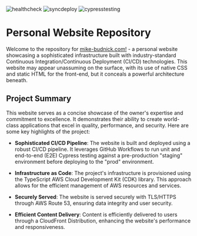 ![healthcheck](https://github.com/mdbudnick/personal-website/actions/workflows/healthcheck.yml/badge.svg) ![syncdeploy](https://github.com/mdbudnick/personal-website/actions/workflows/prod_test_and_sync.yml/badge.svg) ![cypresstesting](https://github.com/mdbudnick/personal-website/actions/workflows/cypress_test.yml/badge.svg)

# Personal Website Repository

Welcome to the repository for [mike-budnick.com!](https://www.mike-budnick.com/) - a personal website showcasing a sophisticated infrastructure built with industry-standard Continuous Integration/Continuous Deployment (CI/CD) technologies. This website may appear unassuming on the surface, with its use of native CSS and static HTML for the front-end, but it conceals a powerful architecture beneath.

## Project Summary

This website serves as a concise showcase of the owner's expertise and commitment to excellence. It demonstrates their ability to create world-class applications that excel in quality, performance, and security. Here are some key highlights of the project:

- **Sophisticated CI/CD Pipeline**: The website is built and deployed using a robust CI/CD pipeline. It leverages GitHub Workflows to run unit and end-to-end (E2E) Cypress testing against a pre-production "staging" environment before deploying to the "prod" environment.

- **Infrastructure as Code**: The project's infrastructure is provisioned using the TypeScript AWS Cloud Development Kit (CDK) library. This approach allows for the efficient management of AWS resources and services.

- **Securely Served**: The website is served securely with TLS/HTTPS through AWS Route 53, ensuring data integrity and user security.

- **Efficient Content Delivery**: Content is efficiently delivered to users through a CloudFront Distribution, enhancing the website's performance and responsiveness.
